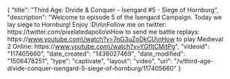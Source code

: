 {
    "title": "Third Age: Divide & Conquer - Isengard #5 - Siege of Hornburg",
    "description": "Welcome to episode 5 of the Isengard Campaign.  Today we lay siege to Hornburg!  Enjoy :D\n\nFollow me on twitter: https:\/\/twitter.com\/pixelatedapollo\nHow to send me battle replays: https:\/\/www.youtube.com\/watch?v=7nG3uZoDkCU\nHow to play Medieval 2 Online: https:\/\/www.youtube.com\/watch?v=YGfItCMitPg",
    "videoid": "117405660",
    "date_created": "1436027469",
    "date_modified": "1506478251",
    "type": "captivate",
    "layout": "video",
    "url": "\/v\/third-age-divide-conquer-isengard-5-siege-of-hornburg\/117405660"
}